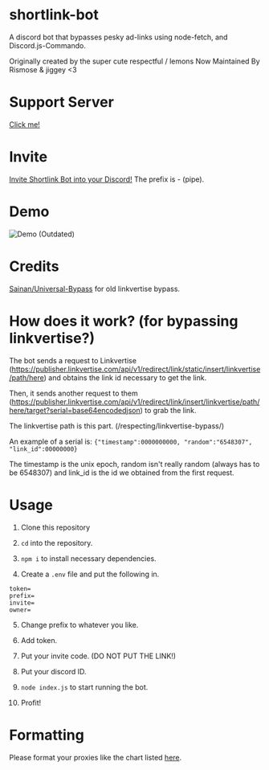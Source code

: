 # shortlink-bot
A discord bot that bypasses pesky ad-links using node-fetch, and Discord.js-Commando.

Originally created by the super cute respectful / lemons
Now Maintained By Rismose & jiggey <3

# Support Server

[Click me!](https://discord.gg/YhkPFjrDjk)

# Invite
[Invite Shortlink Bot into your Discord!](https://discord.com/oauth2/authorize?client_id=780857188171644962&scope=bot&permissions=8192) The prefix is - (pipe).

# Demo

![Demo (Outdated)](demo.gif)

# Credits
[Sainan/Universal-Bypass](https://github.com/Sainan/Universal-Bypass) for old linkvertise bypass.

# How does it work? (for bypassing linkvertise?)
The bot sends a request to Linkvertise (https://publisher.linkvertise.com/api/v1/redirect/link/static/insert/linkvertise/path/here) and obtains the link id necessary to get the link.

Then, it sends another request to them (https://publisher.linkvertise.com/api/v1/redirect/link/insert/linkvertise/path/here/target?serial=base64encodedjson) to grab the link.

The linkvertise path is this part. (/respecting/linkvertise-bypass/)

An example of a serial is: 
`{"timestamp":0000000000, "random":"6548307", "link_id":00000000}`

The timestamp is the unix epoch, random isn't really random (always has to be 6548307) and link_id is the id we obtained from the first request.

# Usage
1. Clone this repository

2. `cd` into the repository.

3. `npm i` to install necessary dependencies.

4. Create a `.env` file and put the following in. 

```
token=
prefix=
invite=
owner=
```

5. Change prefix to whatever you like.

6. Add token.

7. Put your invite code. (DO NOT PUT THE LINK!)

8. Put your discord ID.

9. `node index.js` to start running the bot.

10. Profit!

# Formatting

Please format your proxies like the chart listed [here](https://github.com/TooTallNate/node-proxy-agent/blob/master/README.md).
